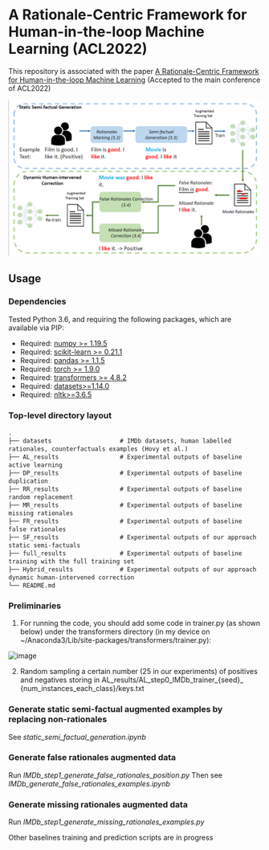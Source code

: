 # A Rationale-Centric Framework for Human-in-the-loop Machine Learning (ACL2022)

This repository is associated with the paper [A Rationale-Centric Framework for Human-in-the-loop Machine Learning](https://arxiv.org/abs/2203.12918) (Accepted to the main conference of ACL2022)

![overview](./plots/overview.png)

## Usage

### Dependencies
Tested Python 3.6, and requiring the following packages, which are available via PIP:

* Required: [numpy >= 1.19.5](http://www.numpy.org/)
* Required: [scikit-learn >= 0.21.1](http://scikit-learn.org/stable/)
* Required: [pandas >= 1.1.5](https://pandas.pydata.org/)
* Required: [torch >= 1.9.0](https://pytorch.org/)
* Required: [transformers >= 4.8.2](https://huggingface.co/transformers/)
* Required: [datasets>=1.14.0](https://huggingface.co/docs/datasets/index)
* Required: [nltk>=3.6.5](https://www.nltk.org/)


### Top-level directory layout

    .
    ├── datasets                   # IMDb datasets, human labelled rationales, counterfactuals examples (Hovy et al.)
    ├── AL_results                 # Experimental outputs of baseline active learning
    ├── DP_results                 # Experimental outputs of baseline duplication
    ├── RR_results                 # Experimental outputs of baseline random replacement
    ├── MR_results                 # Experimental outputs of baseline missing rationales
    ├── FR_results                 # Experimental outputs of baseline false rationales
    ├── SF_results                 # Experimental outputs of our approach static semi-factuals
    ├── full_results               # Experimental outputs of baseline training with the full training set
    ├── Hybrid_results             # Experimental outputs of our approach dynamic human-intervened correction
    └── README.md
 
 
### Preliminaries

1. For running the code, you should add some code in trainer.py (as shown below) under the transformers directory (in my device on ~/Anaconda3/Lib/site-packages/transformers/trainer.py):

![image](https://user-images.githubusercontent.com/16153974/166223389-8c76d2e2-014a-40bd-81fc-b3defb3dc05c.png)

2. Random sampling a certain number (25 in our experiments) of positives and negatives storing in AL_results/AL_step0_IMDb_trainer_{seed}_ {num_instances_each_class}/keys.txt

### Generate static semi-factual augmented examples by replacing non-rationales

See _static_semi_factual_generation.ipynb_ 

### Generate false rationales augmented data

Run _IMDb_step1_generate_false_rationales_position.py_
Then see _IMDb_generate_false_rationales_examples.ipynb_

### Generate missing rationales augmented data

Run _IMDb_step1_generate_missing_rationales_examples.py_



Other baselines training and prediction scripts are in progress




